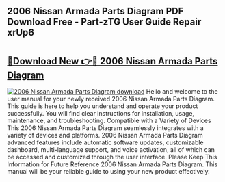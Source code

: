 ## 2006 Nissan Armada Parts Diagram PDF Download Free - Part-zTG User Guide Repair xrUp6

# <h2><a href="http://dflbsa.blite.top/?on=2006+Nissan+Armada+Parts+Diagram">🔗Download New 👉🔴 2006 Nissan Armada Parts Diagram</a></h2>

[![2006 Nissan Armada Parts Diagram download](https://i.imgur.com/lujVjoI.png)](http://dflbsa.blite.top/?on=2006+Nissan+Armada+Parts+Diagram)
Hello and welcome to the user manual for your newly received 2006 Nissan Armada Parts Diagram. This guide is here to help you understand and operate your product successfully. You will find clear instructions for installation, usage, maintenance, and troubleshooting. Compatible with a Variety of Devices This 2006 Nissan Armada Parts Diagram seamlessly integrates with a variety of devices and platforms. 2006 Nissan Armada Parts Diagram advanced features include automatic software updates, customizable dashboard, multi-language support, and voice activation, all of which can be accessed and customized through the user interface. Please Keep This Information for Future Reference 2006 Nissan Armada Parts Diagram. This manual will be your reliable guide to using your new product effectively.
